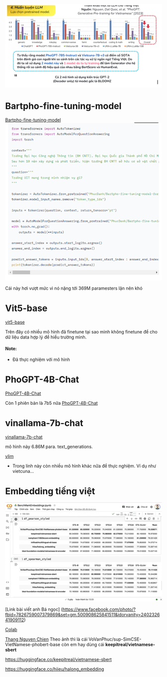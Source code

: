 
![](../../assets/images/Performace_Models.png)


# Bartpho-fine-tuning-model
[Bartpho-fine-tuning-model](https://huggingface.co/PhucDanh/Bartpho-fine-tuning-model-for-question-answering)
![](../../assets/images/bartpho.png)

Cái này hơi vượt mức vì nó nặng tới 369M paramesters lận nên khó

# Vit5-base
[vit5-base](https://huggingface.co/VietAI/vit5-base)

Trên đây có nhiều mô hình đã finetune tại sao mình không finetune để cho dữ liệu data hợp lý để hiểu trường mình. 
#### Note:
- Đã thực nghiệm với mô hình 

# PhoGPT-4B-Chat
[PhoGPT-4B-Chat](https://huggingface.co/vinai/PhoGPT-4B-Chat)

Còn 1 phiên bản là 7b5 nữa 
[PhoGPT-4B-Chat](https://huggingface.co/vinai/PhoGPT-7B5)


# vinallama-7b-chat
[vinallama-7b-chat](https://huggingface.co/vilm/vinallama-7b-chat)

mô hình này 6.86M para.  text_generations. 

[vlim](https://huggingface.co/vilm)
- Trong linh này còn nhiều mô hình khác nữa để thực nghiệm. Ví dụ như vietcuna...


# Embedding tiếng việt

![](../../assets/images/Pasted%20image%2020241120163647.png)

[Link bài viết anh Bá ngọc] (https://www.facebook.com/photo/?fbid=7826759007379869&set=gm.500908625841511&idorvanity=240232641909112)

[Colab](https://colab.research.google.com/drive/15MiLoNLUslKnOhE6BpluHqSaFXhksJTm?usp=sharing#scrollTo=C-xQh0ZrsIYW)


[Thang Nguyen Chien](https://www.facebook.com/thangnch?__cft__[0]=AZUAKRzdaypO8HvFHT14bh9AfIwy3kmxzhnllyFdf1eClETN46RliHaBaNuC6D0eM_tsuYNxrtwagY_JhgqNbeFvXa0axw9s-Zz5WtgLIJnzyGALrbu_k5IyVJNm1hM7JhisYvAet9Uhh_xdP8DWA0cqmJET9JbfBSM_aJeulEqAG7dahLuX2UGWC5iq_TWxhXc_xCvJBrqSrhd9D7SaBWQV&__tn__=R*F) Theo ảnh thì là cái VoVanPhuc/sup-SimCSE-VietNamese-phobert-base còn em hay dùng cái **keepitreal/vietnamese-sbert**


https://huggingface.co/keepitreal/vietnamese-sbert

https://huggingface.co/hiieu/halong_embedding